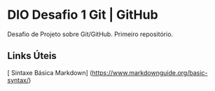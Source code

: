 # DIO Desafio 1 Git  | GitHub
Desafio de Projeto sobre Git/GitHub. Primeiro repositório.

## Links Úteis
[ Sintaxe Básica Markdown] (https://www.markdownguide.org/basic-syntax/)
